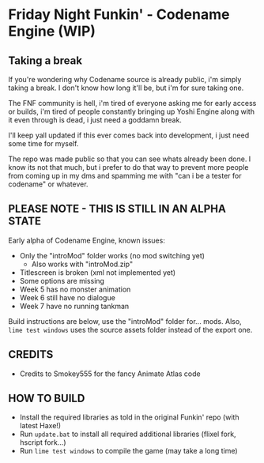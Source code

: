 # Friday Night Funkin' - Codename Engine (WIP)
## Taking a break

If you're wondering why Codename source is already public, i'm simply taking a break. I don't know how long it'll be, but i'm for sure taking one.

The FNF community is hell, i'm tired of everyone asking me for early access or builds, i'm tired of people constantly bringing up Yoshi Engine along with it even through is dead, i just need a goddamn break.

I'll keep yall updated if this ever comes back into development, i just need some time for myself.

The repo was made public so that you can see whats already been done. I know its not that much, but i prefer to do that way to prevent more people from coming up in my dms and spamming me with "can i be a tester for codename" or whatever.

## PLEASE NOTE - THIS IS STILL IN AN ALPHA STATE

Early alpha of Codename Engine, known issues:
- Only the "introMod" folder works (no mod switching yet)
	- Also works with "introMod.zip"
- Titlescreen is broken (xml not implemented yet)
- Some options are missing
- Week 5 has no monster animation
- Week 6 still have no dialogue
- Week 7 have no running tankman

Build instructions are below, use the "introMod" folder for... mods. Also, `lime test windows` uses the source assets folder instead of the export one.

## CREDITS
- Credits to Smokey555 for the fancy Animate Atlas code

## HOW TO BUILD
- Install the required libraries as told in the original Funkin' repo (with latest Haxe!)
- Run `update.bat` to install all required additional libraries (flixel fork, hscript fork...)
- Run `lime test windows` to compile the game (may take a long time)
